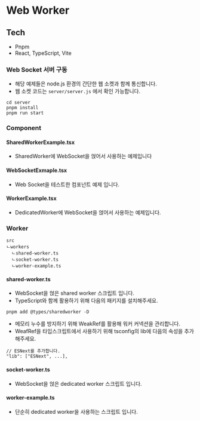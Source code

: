 # Web Worker

## Tech

- Pnpm
- React, TypeScript, Vite

### Web Socket 서버 구동

- 해당 예제들은 node.js 환경의 간단한 웹 소켓과 함께 통신합니다.
- 웹 소켓 코드는 `server/server.js` 에서 확인 가능합니다.

```
cd server
pnpm install
pnpm run start
```

### Component

#### SharedWorkerExample.tsx

- SharedWorker에 WebSocket을 얹어서 사용하는 예제입니다

#### WebSocketExmaple.tsx

- Web Socket을 테스트한 컴포넌트 예제 입니다.

#### WorkerExample.tsx

- DedicatedWorker에 WebSocket을 얹어서 사용하는 예제입니다.

### Worker

```
src
ㄴworkers
  ㄴshared-worker.ts
  ㄴsocket-worker.ts
  ㄴworker-example.ts
```

#### shared-worker.ts

- WebSocket을 얹은 shared worker 스크립트 입니다.
- TypeScript와 함께 활용하기 위해 다음의 패키지를 설치해주세요.

```
pnpm add @types/sharedworker -D
```

- 메모리 누수를 방지하기 위해 WeakRef를 활용해 워커 커넥션을 관리합니다.
- WeafRef을 타입스크립트에서 사용하기 위해 tsconfig의 lib에 다음의 속성을 추가해주세요.

```
// ESNext를 추가합니다.
"lib": ["ESNext", ...],
```

#### socket-worker.ts

- WebSocket을 얹은 dedicated worker 스크립트 입니다.

#### worker-example.ts

- 단순히 dedicated worker을 사용하는 스크립트 입니다.
